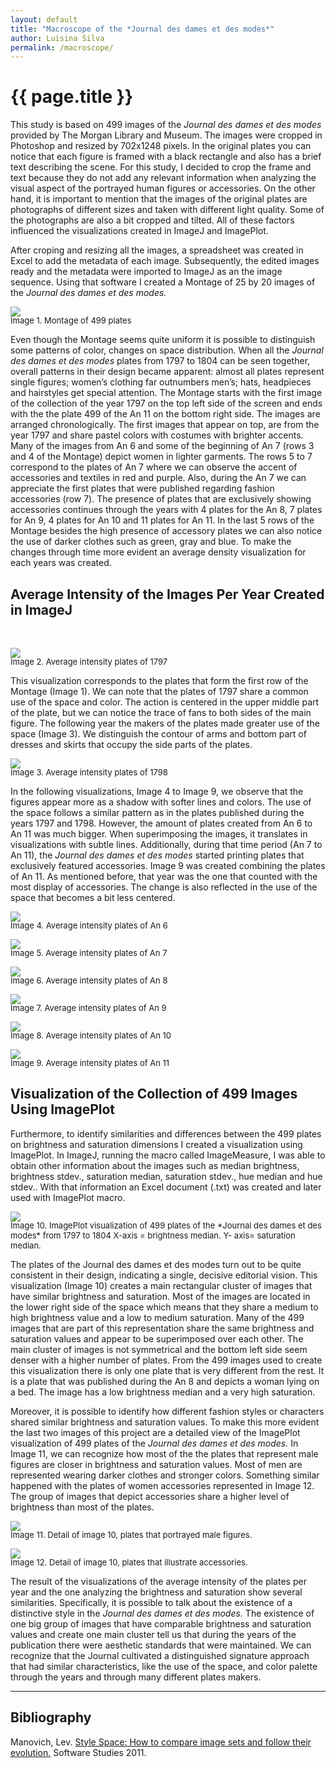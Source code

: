 ```yaml
---
layout: default
title: "Macroscope of the *Journal des dames et des modes*"
author: Luisina Silva
permalink: /macroscope/
---
```


# {{ page.title }}

This study is based on 499 images of the *Journal des dames et des modes* provided by The Morgan Library and Museum. The images were cropped in Photoshop and resized by 702x1248 pixels. In the original plates you can notice that each figure is framed with a black rectangle and also has a brief text describing the scene. For this study, I decided to crop the frame and text because they do not add any relevant information when analyzing the visual aspect of the portrayed human figures or accessories. On the other hand, it is important to mention that the images of the original plates are photographs of different sizes and taken with different light quality. Some of the photographs are also a bit cropped and tilted. All of these factors influenced the visualizations created in ImageJ and ImagePlot.

After croping and resizing all the images, a spreadsheet was created in Excel to add the metadata of each image. Subsequently, the edited images ready and the metadata were imported to ImageJ as an the image sequence. Using that software I created a Montage of 25 by 20 images of the *Journal des dames et des modes.*

![](/images/macroscope/image1.png)


<p style="margin-top: -1rem; font-size: small">Image 1. Montage of 499 plates</p>

Even though the Montage seems quite uniform it is possible to distinguish some patterns of color, changes on space distribution. When all the *Journal des dames et des modes* plates from 1797 to 1804 can be seen together, overall patterns in their design became apparent: almost all plates represent single figures; women’s clothing far outnumbers men’s; hats, headpieces and hairstyles get special attention. The Montage starts with the first image of the collection of the year 1797 on the top left side of the screen and ends with the the plate 499 of the An 11 on the bottom right side. The images are arranged chronologically. The first images that appear on top, are from the year 1797 and share pastel colors with costumes with brighter accents. Many of the images from An 6 and some of the beginning of An 7 (rows 3 and 4 of the Montage) depict women in lighter garments. The rows 5 to 7 correspond to the plates of An 7 where we can observe the accent of accessories and textiles in red and purple. Also, during the An 7 we can appreciate the first plates that were published regarding fashion accessories (row 7). The presence of plates that are exclusively showing accessories continues through the years with 4 plates for the An 8, 7 plates for An 9, 4 plates for An 10 and 11 plates for An 11. In the last 5 rows of the Montage besides the high presence of accessory plates we can also notice the use of darker clothes such as green, gray and blue. To make the changes through time more evident an average density visualization for each years was created.

## Average Intensity of the Images Per Year Created in ImageJ

<br>

![](/images/macroscope/image2.png)

<p style="margin-top: -1rem; font-size: small">Image 2. Average intensity plates of 1797</p>

This visualization corresponds to the plates that form the first row of the Montage (Image 1). We can note that the plates of 1797 share a common use of the space and color. The action is centered in the upper middle part of the plate, but we can notice the trace of fans to both sides of the main figure. The following year the makers of the plates made greater use of the space (Image 3). We distinguish the contour of arms and bottom part of dresses and skirts that occupy the side parts of the plates.

![](/images/macroscope/image3.png)

<p style="margin-top: -1rem; font-size: small">Image 3. Average intensity plates of 1798</p>

In the following visualizations, Image 4 to Image 9, we observe that the figures appear more as a shadow with softer lines and colors. The use of the space follows a similar pattern as in the plates published during the years 1797 and 1798. However, the amount of plates created from An 6 to An 11 was much bigger. When superimposing the images, it translates in visualizations with subtle lines. Additionally, during that time period (An 7 to An 11), the *Journal des dames et des modes* started printing plates that exclusively featured accessories. Image 9 was created combining the plates of An 11. As mentioned before, that year was the one that counted with the most display of accessories. The change is also reflected in the use of the space that becomes a bit less centered.

![](/images/macroscope/image4.png)

<p style="margin-top: -1rem; font-size: small">Image 4. Average intensity plates of An 6</p>


![](/images/macroscope/image5.png)

<p style="margin-top: -1rem; font-size: small">Image 5. Average intensity plates of An 7</p>


![](/images/macroscope/image6.png)

<p style="margin-top: -1rem; font-size: small">Image 6. Average intensity plates of An 8</p>


![](/images/macroscope/image7.png)

<p style="margin-top: -1rem; font-size: small">Image 7. Average intensity plates of An 9</p>


![](/images/macroscope/image8.png)

<p style="margin-top: -1rem; font-size: small">Image 8. Average intensity plates of An 10</p>


![](/images/macroscope/image9.png)

<p style="margin-top: -1rem; font-size: small">Image 9. Average intensity plates of An 11</p>

## Visualization of the Collection of 499 Images Using ImagePlot

Furthermore, to identify similarities and differences between the 499 plates on brightness and saturation dimensions I created a visualization using ImagePlot. In ImageJ, running the macro called ImageMeasure, I was able to obtain other information about the images such as median brightness, brightness stdev., saturation median, saturation stdev., hue median and hue stdev.. With that information an Excel document (.txt) was created and later used with ImagePlot macro.

![](/images/macroscope/image10.png)

<p style="margin-top: -1rem; font-size: small">Image 10. ImagePlot visualization of 499 plates of the *Journal des dames et des modes* from 1797 to 1804
X-axis = brightness median. Y- axis= saturation median.</p>

The plates of the Journal des dames et des modes turn out to be quite consistent in their design, indicating a single, decisive editorial vision. This visualization (Image 10) creates a main rectangular cluster of images that have similar brightness and saturation. Most of the images are located in the lower right side of the space which means that they share a medium to high brightness value and a low to medium saturation. Many of the 499 images that are part of this representation share the same brightness and saturation values and appear to be superimposed over each other. The main cluster of images is not symmetrical and the bottom left side seem denser with a higher number of plates. From the 499 images used to create this visualization there is only one plate that is very different from the rest. It is a plate that was published during the An 8 and depicts a woman lying on a bed. The image has a low brightness median and a very high saturation.

Moreover, it is possible to identify how different fashion styles or characters shared similar brightness and saturation values. To make this more evident the last two images of this project are a detailed view of the ImagePlot visualization of 499 plates of the *Journal des dames et des modes.* In Image 11, we can recognize how most of the the plates that represent male figures are closer in brightness and saturation values. Most of men are represented wearing darker clothes and stronger colors. Something similar happened with the plates of women accessories represented in Image 12. The group of images that depict accessories share a higher level of brightness than most of the plates.

![](/images/macroscope/image11.png)

<p style="margin-top: -1rem; font-size: small">Image 11. Detail of image 10, plates that portrayed male figures.</p>


![](/images/macroscope/image12.png)

<p style="margin-top: -1rem; font-size: small">Image 12. Detail of image 10, plates that illustrate accessories.</p>

The result of the visualizations of the average intensity of the plates per year and the one analyzing the brightness and saturation show several similarities. Specifically, it is possible to talk about the existence of a distinctive style in the *Journal des dames et des modes.* The existence of one big group of images that have comparable brightness and saturation values and create one main cluster tell us that during the years of the publication there were aesthetic standards that were maintained. We can recognize that the Journal cultivated a distinguished signature approach that had similar characteristics, like the use of the space, and color palette through the years and through many different plates makers.

---

## Bibliography

Manovich, Lev. [Style Space: How to compare image sets and follow their evolution.](http://lab.softwarestudies.com/2011/08/style-space-how-to-compare-image-sets.html) Software Studies 2011.